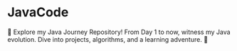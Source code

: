 # JavaCode
🚀 Explore my Java Journey Repository! From Day 1 to now, witness my Java evolution. Dive into projects, algorithms, and a learning adventure. 🌟
